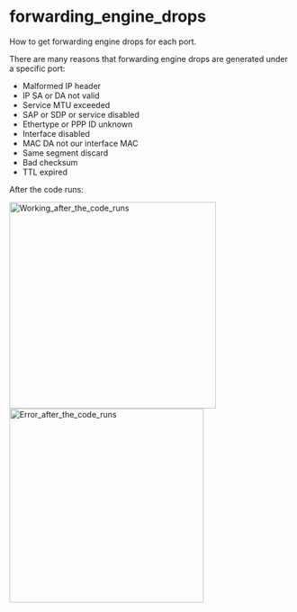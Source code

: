 # forwarding_engine_drops
How to get forwarding engine drops for each port. 

There are many reasons that forwarding engine drops are generated under a specific port: 

- Malformed IP header
- IP SA or DA not valid
- Service MTU exceeded
- SAP or SDP or service disabled
- Ethertype or PPP ID unknown
- Interface disabled
- MAC DA not our interface MAC
- Same segment discard
- Bad checksum
- TTL expired

After the code runs:

<img width="367" alt="Working_after_the_code_runs" src="https://user-images.githubusercontent.com/94804863/162370704-fbef6af4-991d-48e1-ba09-0dc8d63c947b.PNG">

<img width="345" alt="Error_after_the_code_runs" src="https://user-images.githubusercontent.com/94804863/162370717-fa86a052-e47e-4d0e-b402-ef3481c962f3.PNG">
